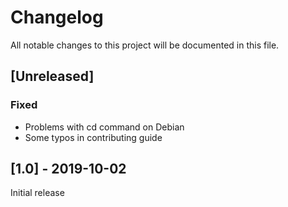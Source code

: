 # Changelog
All notable changes to this project will be documented in this file.

## [Unreleased]

### Fixed
- Problems with cd command on Debian
- Some typos in contributing guide

## [1.0] - 2019-10-02
Initial release
